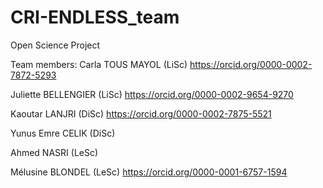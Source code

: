 # CRI-ENDLESS_team
Open Science Project


Team members: 
Carla TOUS MAYOL (LiSc) https://orcid.org/0000-0002-7872-5293

Juliette BELLENGIER (LiSc) https://orcid.org/0000-0002-9654-9270

Kaoutar LANJRI (DiSc) https://orcid.org/0000-0002-7875-5521

Yunus Emre CELIK (DiSc) 

Ahmed NASRI (LeSc)

Mélusine BLONDEL (LeSc) https://orcid.org/0000-0001-6757-1594 
